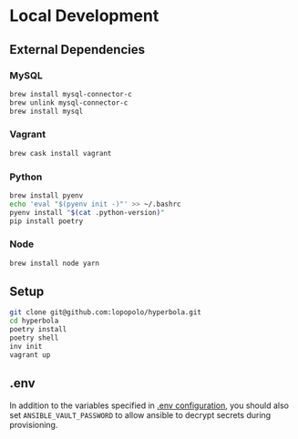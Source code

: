 # Local Development

## External Dependencies

### MySQL

```bash
brew install mysql-connector-c
brew unlink mysql-connector-c
brew install mysql
```

### Vagrant

```bash
brew cask install vagrant
```

### Python

```bash
brew install pyenv
echo 'eval "$(pyenv init -)"' >> ~/.bashrc
pyenv install "$(cat .python-version)"
pip install poetry
```

### Node

```bash
brew install node yarn
```

## Setup

```bash
git clone git@github.com:lopopolo/hyperbola.git
cd hyperbola
poetry install
poetry shell
inv init
vagrant up
```

## .env

In addition to the variables specified in [.env configuration](/doc/configuration.md),
you should also set `ANSIBLE_VAULT_PASSWORD` to allow ansible to decrypt secrets during
provisioning.
